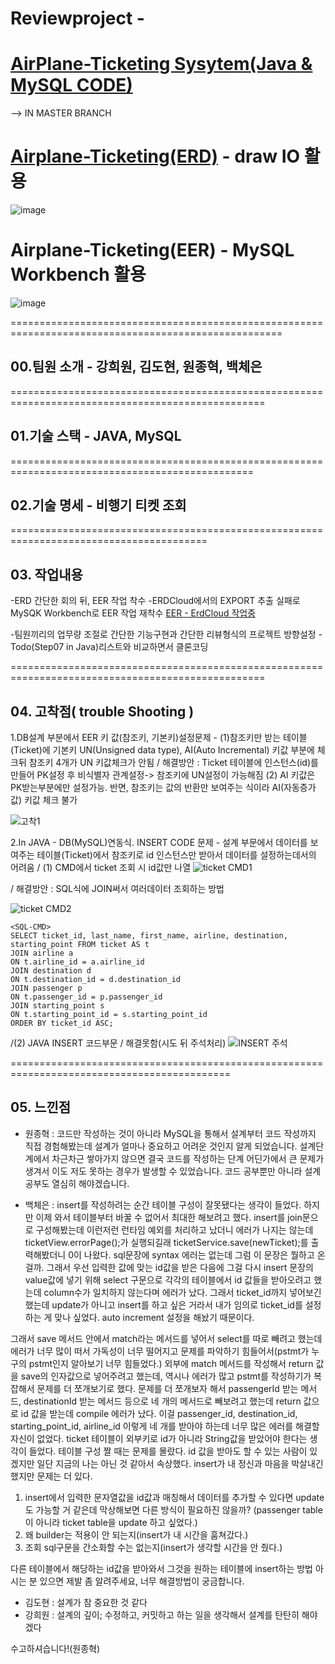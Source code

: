 # Reviewproject -
# [AirPlane-Ticketing Sysytem(Java & MySQL CODE)](https://github.com/Money1Kang/Miniproject2/tree/master)
--> IN MASTER BRANCH

# [Airplane-Ticketing(ERD)](https://app.diagrams.net/?libs=general;flowchart#HMoney1Kang%2FMiniproject2%2Fmain%2FAirplane-Ticketing(ERD)) - draw IO 활용
![image](https://user-images.githubusercontent.com/100591948/168666821-6ce95f46-3155-4082-9094-75ceb98eee4f.png)

# Airplane-Ticketing(EER) - MySQL Workbench 활용
![image](https://user-images.githubusercontent.com/100591948/168663262-f383d80c-4315-41cb-ba4d-3c1003171e9f.png)

=====================================================================================================
## 00.팀원 소개 -  강희원, 김도현, 원종혁, 백체은

==================================================================================================
## 01.기술 스택 - JAVA, MySQL

================================================================================================
## 02.기술 명세 - 비행기 티켓 조회

========================================================================================
## 03. 작업내용
-ERD 간단한 회의 뒤, EER 작업 착수
-ERDCloud에서의 EXPORT 추출 실패로 MySQK Workbench로 EER 작업 재착수
 [EER - ErdCloud 작업중](https://www.erdcloud.com/d/yWaJWhivpzF5buTnb)
 
-팀원끼리의 업무량 조절로 간단한 기능구현과 간단한 리뷰형식의 프로젝트 방향설정
-Todo(Step07 in Java)리스트와 비교하면서 클론코딩

==================================================================================================
## 04. 고착점( trouble Shooting )
1.DB설계 부분에서 EER 키 값(참조키, 기본키)설정문제 - (1)참조키만 받는 테이블(Ticket)에 기본키 UN(Unsigned data type), AI(Auto Incremental) 키값 부분에 체크뒤 참조키 4개가 UN 키값체크가 안됨 / 해결방안 : Ticket 테이블에 인스턴스(id)를  만들어 PK설정 후 비식별자 관계설정-> 참조키에 UN설정이 가능해짐 
(2) AI 키값은 PK받는부분에만 설정가능. 반면, 참조키는 값의 반환만 보여주는 식이라 AI(자동증가값) 키값 체크 불가

 ![고착1](https://user-images.githubusercontent.com/100591948/168669238-2d452207-00a6-47c5-8297-1123874069c1.png)

2.In JAVA - DB(MySQL)연동식. INSERT CODE 문제 - 설계 부문에서 데이터를 보여주는 테이블(Ticket)에서 참조키로 id 인스턴스만 받아서 데이터를 설정하는데서의 어려움 / (1) CMD에서 ticket 조회 시 id값만 나열
 ![ticket CMD1](https://user-images.githubusercontent.com/100591948/168673311-7d150951-9a11-4a0d-91ee-ce0c68ce1410.png)

 / 해결방안 : SQL식에 JOIN써서 여러데이터 조회하는 방법 

  ![ticket CMD2](https://user-images.githubusercontent.com/100591948/168673904-fd614c8b-40c4-421f-b4a5-6895d6dbfca8.png)
 
```
<SQL-CMD>
SELECT ticket_id, last_name, first_name, airline, destination, starting_point FROM ticket AS t 
JOIN airline a
ON t.airline_id = a.airline_id 
JOIN destination d
ON t.destination_id = d.destination_id
JOIN passenger p
ON t.passenger_id = p.passenger_id 
JOIN starting_point s
ON t.starting_point_id = s.starting_point_id
ORDER BY ticket_id ASC;
```
/(2) JAVA INSERT 코드부문 / 해결못함(시도 뒤 주석처리)
![INSERT 주석](https://user-images.githubusercontent.com/100591948/168671726-6ad69a92-e6c6-4718-a638-f15e653307a0.png)

============================================================================================

## 05. 느낀점 
 - 원종혁 : 코드만 작성하는 것이 아니라 MySQL을 통해서 설계부터 코드 작성까지 직접 경험해봤는데 설계가 얼마나 중요하고 어려운 것인지 알게 되었습니다. 설계단계에서 차근차근 쌓아가지 않으면 결국 코드를 작성하는 단계 어딘가에서 큰 문제가 생겨서 이도 저도 못하는 경우가 발생할 수 있었습니다. 코드 공부뿐만 아니라 설계 공부도 열심히 해야겠습니다.

- 백체은 : insert를 작성하려는 순간 테이블 구성이 잘못됐다는 생각이 들었다. 하지만 이제 와서 테이블부터 바꿀 수 없어서 최대한 해보려고 했다.
  insert를 join문으로 구성해봤는데 이런저런 런타임 예외를 처리하고 났더니 에러가 나지는 않는데 ticketView.errorPage();가 실행되길래 ticketService.save(newTicket);를 출력해봤더니 0이 나왔다. sql문장에 syntax 에러는 없는데 그럼 이 문장은 뭘하고 온 걸까. 
  그래서 우선 입력한 값에 맞는 id값을 받은 다음에 그걸 다시 insert 문장의 value값에 넣기 위해 select 구문으로 각각의 테이블에서 id 값들을 받아오려고 했는데 column수가 일치하지 않는다며 에러가 났다. 그래서 ticket_id까지 넣어보긴 했는데 update가 아니고 insert를 하고 싶은 거라서 내가 임의로 ticket_id를 설정하는 게 맞나 싶었다. auto increment 설정을 해놨기 때문이다.

그래서 save 메서드 안에서 match라는 메서드를 넣어서 select를 따로 빼려고 했는데 에러가 너무 많이 떠서 가독성이 너무 떨어지고 문제를 파악하기 힘들어서(pstmt가 누구의 pstmt인지 알아보기 너무 힘들었다.) 외부에 match 메서드를 작성해서 return 값을 save의 인자값으로 넣어주려고 했는데, 역시나 에러가 많고 pstmt를 작성하기가 복잡해서 문제를 더 쪼개보기로 했다.
 문제를 더 쪼개보자 해서 passengerId 받는 메서드, destinationId 받는 메서드 등으로 네 개의 메서드로 빼보려고 했는데 return 값으로 id 값을 받는데 compile 에러가 났다. 이걸 passenger_id, destination_id, starting_point_id, airline_id 이렇게 네 개를 받아야 하는데 너무 많은 에러를 해결할 자신이 없었다. 
ticket 테이블이 외부키로 id가 아니라 String값을 받았어야 한다는 생각이 들었다. 테이블 구성 짤 때는 문제를 몰랐다. id 값을 받아도 할 수 있는 사람이 있겠지만 일단 지금의 나는 아닌 것 같아서 속상했다.
insert가 내 정신과 마음을 박살내긴 했지만 문제는 더 있다. 
1. insert에서 입력한 문자열값을 id값과 매칭해서 데이터를 추가할 수 있다면 update도 가능할 거 같은데 막상해보면 다른 방식이 필요하진 않을까? (passenger table이 아니라 ticket table을 update 하고 싶었다.)
2. 왜 builder는 적용이 안 되는지(insert가 내 시간을 훔쳐갔다.)
3. 조회 sql구문을 간소화할 수는 없는지(insert가 생각할 시간을 안 줬다.)

다른 테이블에서 해당하는 id값을 받아와서 그것을 원하는 테이블에 insert하는 방법 아시는 분 있으면 제발 좀 알려주세요, 너무 해결방법이 궁금합니다.

- 김도현 : 설계가 참 중요한 것 같다
- 강희원 : 설계의 깊이; 수정하고, 커밋하고 하는 일을 생각해서 설계를 탄탄히 해야겠다

수고하셔습니다!(원종혁)
